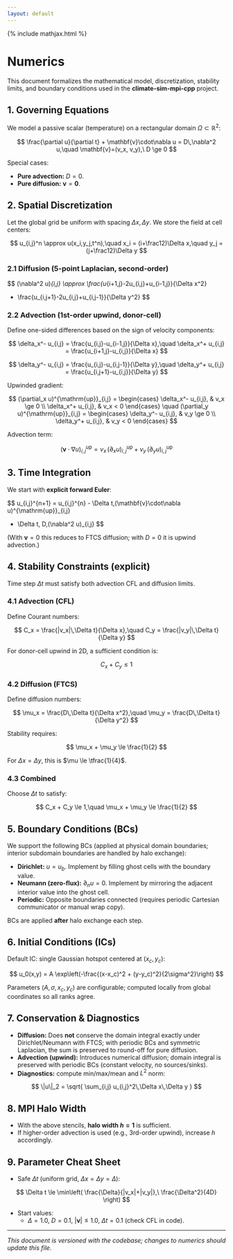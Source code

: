 ```yaml
---
layout: default
---
```

{% include mathjax.html %}

# Numerics

This document formalizes the mathematical model, discretization, stability limits, and boundary conditions used in the **climate-sim-mpi-cpp** project.

## 1. Governing Equations

We model a passive scalar (temperature) on a rectangular domain $\Omega \subset \mathbb{R}^2$:

$$
\frac{\partial u}{\partial t} + \mathbf{v}\cdot\nabla u = D\,\nabla^2 u,\quad \mathbf{v}=(v_x, v_y),\ D \ge 0
$$

Special cases:
- **Pure advection:** $D=0$.
- **Pure diffusion:** $\mathbf{v}=\mathbf{0}$.

## 2. Spatial Discretization

Let the global grid be uniform with spacing $\Delta x, \Delta y$. We store the field at cell centers:

$$
u_{i,j}^n \approx u(x_i,y_j,t^n),\quad x_i = (i+\frac12)\Delta x,\quad y_j = (j+\frac12)\Delta y
$$

### 2.1 Diffusion (5-point Laplacian, second-order)

$$
(\nabla^2 u)_{i,j} \approx \frac{u_{i+1,j}-2u_{i,j}+u_{i-1,j}}{\Delta x^2}
+ \frac{u_{i,j+1}-2u_{i,j}+u_{i,j-1}}{\Delta y^2}
$$

### 2.2 Advection (1st-order upwind, donor-cell)

Define one-sided differences based on the sign of velocity components:

$$
\delta_x^- u_{i,j} = \frac{u_{i,j}-u_{i-1,j}}{\Delta x},\quad
\delta_x^+ u_{i,j} = \frac{u_{i+1,j}-u_{i,j}}{\Delta x}
$$

$$
\delta_y^- u_{i,j} = \frac{u_{i,j}-u_{i,j-1}}{\Delta y},\quad
\delta_y^+ u_{i,j} = \frac{u_{i,j+1}-u_{i,j}}{\Delta y}
$$

Upwinded gradient:

$$
(\partial_x u)^{\mathrm{up}}_{i,j} =
\begin{cases}
\delta_x^- u_{i,j}, & v_x \ge 0 \\
\delta_x^+ u_{i,j}, & v_x < 0
\end{cases}
\quad
(\partial_y u)^{\mathrm{up}}_{i,j} =
\begin{cases}
\delta_y^- u_{i,j}, & v_y \ge 0 \\
\delta_y^+ u_{i,j}, & v_y < 0
\end{cases}
$$

Advection term:

$$
(\mathbf{v}\cdot\nabla u)^{\mathrm{up}}_{i,j} = v_x\,(\partial_x u)^{\mathrm{up}}_{i,j} + v_y\,(\partial_y u)^{\mathrm{up}}_{i,j}
$$

## 3. Time Integration

We start with **explicit forward Euler**:

$$
u_{i,j}^{n+1} = u_{i,j}^{n} - \Delta t\,(\mathbf{v}\cdot\nabla u)^{\mathrm{up}}_{i,j}
+ \Delta t\, D\,(\nabla^2 u)_{i,j}
$$

(With $\mathbf{v}=0$ this reduces to FTCS diffusion; with $D=0$ it is upwind advection.)

## 4. Stability Constraints (explicit)

Time step $\Delta t$ must satisfy both advection CFL and diffusion limits.

### 4.1 Advection (CFL)

Define Courant numbers:

$$
C_x = \frac{|v_x|\,\Delta t}{\Delta x},\quad C_y = \frac{|v_y|\,\Delta t}{\Delta y}
$$

For donor-cell upwind in 2D, a sufficient condition is:

$$
C_x + C_y \le 1
$$

### 4.2 Diffusion (FTCS)

Define diffusion numbers:

$$
\mu_x = \frac{D\,\Delta t}{\Delta x^2},\quad
\mu_y = \frac{D\,\Delta t}{\Delta y^2}
$$

Stability requires:

$$
\mu_x + \mu_y \le \frac{1}{2}
$$

For $\Delta x=\Delta y$, this is $\mu \le \tfrac{1}{4}$.

### 4.3 Combined

Choose $\Delta t$ to satisfy:

$$
C_x + C_y \le 1,\quad \mu_x + \mu_y \le \frac{1}{2}
$$

## 5. Boundary Conditions (BCs)

We support the following BCs (applied at physical domain boundaries; interior subdomain boundaries are handled by halo exchange):

- **Dirichlet:** $u = u_b$. Implement by filling ghost cells with the boundary value.
- **Neumann (zero-flux):** $\partial_n u = 0$. Implement by mirroring the adjacent interior value into the ghost cell.
- **Periodic:** Opposite boundaries connected (requires periodic Cartesian communicator or manual wrap copy).

BCs are applied **after** halo exchange each step.

## 6. Initial Conditions (ICs)

Default IC: single Gaussian hotspot centered at $(x_c, y_c)$:

$$
u_0(x,y) = A \exp\left(-\frac{(x-x_c)^2 + (y-y_c)^2}{2\sigma^2}\right)
$$

Parameters $(A,\sigma,x_c,y_c)$ are configurable; computed locally from global coordinates so all ranks agree.

## 7. Conservation & Diagnostics

- **Diffusion:** Does **not** conserve the domain integral exactly under Dirichlet/Neumann with FTCS; with periodic BCs and symmetric Laplacian, the sum is preserved to round-off for pure diffusion.
- **Advection (upwind):** Introduces numerical diffusion; domain integral is preserved with periodic BCs (constant velocity, no sources/sinks).
- **Diagnostics:** compute min/max/mean and $L^2$ norm:

$$
\|u\|_2 = \sqrt{ \sum_{i,j} u_{i,j}^2\,\Delta x\,\Delta y }
$$

## 8. MPI Halo Width

- With the above stencils, **halo width $h=1$** is sufficient.
- If higher-order advection is used (e.g., 3rd-order upwind), increase $h$ accordingly.

## 9. Parameter Cheat Sheet

- Safe $\Delta t$ (uniform grid, $\Delta x=\Delta y=\Delta$):

$$
\Delta t \le \min\left( \frac{\Delta}{|v_x|+|v_y|},\ \frac{\Delta^2}{4D} \right)
$$

- Start values:
  - $\Delta = 1.0$, $D = 0.1$, $|\mathbf{v}| \le 1.0$, $\Delta t = 0.1$ (check CFL in code).

---

*This document is versioned with the codebase; changes to numerics should update this file.*

